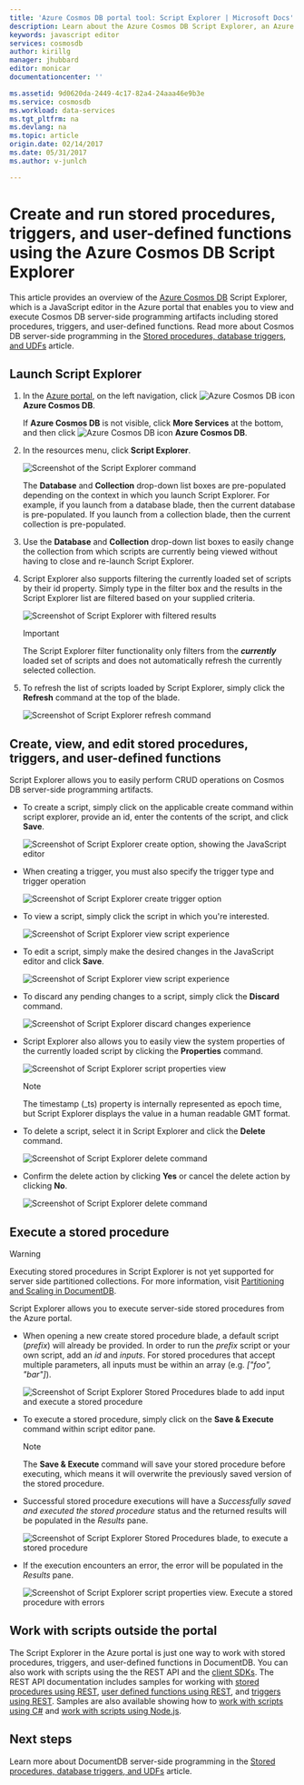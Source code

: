 ```yaml
---
title: 'Azure Cosmos DB portal tool: Script Explorer | Microsoft Docs'
description: Learn about the Azure Cosmos DB Script Explorer, an Azure Portal tool to manage Azure Cosmos DB server-side programming artifacts including JavaScript stored procedures, triggers, and user-defined functions.
keywords: javascript editor
services: cosmosdb
author: kirillg
manager: jhubbard
editor: monicar
documentationcenter: ''

ms.assetid: 9d0620da-2449-4c17-82a4-24aaa46e9b3e
ms.service: cosmosdb
ms.workload: data-services
ms.tgt_pltfrm: na
ms.devlang: na
ms.topic: article
origin.date: 02/14/2017
ms.date: 05/31/2017
ms.author: v-junlch

---
```

# Create and run stored procedures, triggers, and user-defined functions using the Azure Cosmos DB Script Explorer
This article provides an overview of the [Azure Cosmos DB](https://www.azure.cn/home/features/documentdb/) Script Explorer, which is a JavaScript editor in the Azure portal that enables you to view and execute Cosmos DB server-side programming artifacts including stored procedures, triggers, and user-defined functions. Read more about Cosmos DB server-side programming in the [Stored procedures, database triggers, and UDFs](documentdb-programming.md) article.

## Launch Script Explorer
1. In the [Azure portal](https://portal.azure.cn), on the left navigation, click ![Azure Cosmos DB icon](./media/documentdb-query-collections-query-explorer/nosql-documentdb-portal-icon.png) **Azure Cosmos DB**. 

    If **Azure Cosmos DB** is not visible, click **More Services** at the bottom, and then click ![Azure Cosmos DB icon](./media/documentdb-query-collections-query-explorer/nosql-documentdb-portal-icon.png) **Azure Cosmos DB**.
2. In the resources menu, click **Script Explorer**.
   
    ![Screenshot of the Script Explorer command](./media/documentdb-view-scripts/scriptexplorercommand.png)
   
    The **Database** and **Collection** drop-down list boxes are pre-populated depending on the context in which you launch Script Explorer.  For example, if you launch from a database blade, then the current database is pre-populated.  If you launch from a collection blade, then the current collection is pre-populated.
3. Use the **Database** and **Collection** drop-down list boxes to easily change the collection from which scripts are currently being viewed without having to close and re-launch Script Explorer.  
4. Script Explorer also supports filtering the currently loaded set of scripts by their id property.  Simply type in the filter box and the results in the Script Explorer list are filtered based on your supplied criteria.
   
    ![Screenshot of Script Explorer with filtered results](./media/documentdb-view-scripts/scriptexplorerfilterresults.png)

    > [!IMPORTANT] 
    > The Script Explorer filter functionality only filters from the ***currently*** loaded set of scripts and does not automatically refresh the currently selected collection.

5. To refresh the list of scripts loaded by Script Explorer, simply click the **Refresh** command at the top of the blade.
   
    ![Screenshot of Script Explorer refresh command](./media/documentdb-view-scripts/scriptexplorerrefresh.png)

## Create, view, and edit stored procedures, triggers, and user-defined functions
Script Explorer allows you to easily perform CRUD operations on Cosmos DB server-side programming artifacts.  

- To create a script, simply click on the applicable create command within script explorer, provide an id, enter the contents of the script, and click **Save**.
  
    ![Screenshot of Script Explorer create option, showing the JavaScript editor](./media/documentdb-view-scripts/scriptexplorercreatecommand.png)
- When creating a trigger, you must also specify the trigger type and trigger operation
  
    ![Screenshot of Script Explorer create trigger option](./media/documentdb-view-scripts/scriptexplorercreatetrigger.png)
- To view a script, simply click the script in which you're interested.
  
    ![Screenshot of Script Explorer view script experience](./media/documentdb-view-scripts/scriptexplorerviewscript.png)
- To edit a script, simply make the desired changes in the JavaScript editor and click **Save**.
  
    ![Screenshot of Script Explorer view script experience](./media/documentdb-view-scripts/scriptexplorereditscript.png)
- To discard any pending changes to a script, simply click the **Discard** command.
  
    ![Screenshot of Script Explorer discard changes experience](./media/documentdb-view-scripts/scriptexplorerdiscardchanges.png)
- Script Explorer also allows you to easily view the system properties of the currently loaded script by clicking the **Properties** command.
  
    ![Screenshot of Script Explorer script properties view](./media/documentdb-view-scripts/scriptproperties.png)
  
  > [!NOTE]
  > The timestamp (_ts) property is internally represented as epoch time, but Script Explorer displays the value in a human readable GMT format.
  > 
  > 
- To delete a script, select it in Script Explorer and click the **Delete** command.
  
    ![Screenshot of Script Explorer delete command](./media/documentdb-view-scripts/scriptexplorerdeletescript1.png)
- Confirm the delete action by clicking **Yes** or cancel the delete action by clicking **No**.
  
    ![Screenshot of Script Explorer delete command](./media/documentdb-view-scripts/scriptexplorerdeletescript2.png)

## Execute a stored procedure
> [!WARNING]
> Executing stored procedures in Script Explorer is not yet supported for server side partitioned collections. For more information, visit [Partitioning and Scaling in DocumentDB](documentdb-partition-data.md).
> 
> 

Script Explorer allows you to execute server-side stored procedures from the Azure portal.

- When opening a new create stored procedure blade, a default script (*prefix*) will already be provided. In order to run the *prefix* script or your own script, add an *id* and *inputs*. For stored procedures that accept multiple parameters, all inputs must be within an array (e.g. *["foo", "bar"]*).
  
    ![Screenshot of Script Explorer Stored Procedures blade to add input and execute a stored procedure](./media/documentdb-view-scripts/documentdb-execute-a-stored-procedure-input.png)
- To execute a stored procedure, simply click on the **Save & Execute** command within script editor pane.
  
  > [!NOTE]
  > The **Save & Execute** command will save your stored procedure before executing, which means it will overwrite the previously saved version of the stored procedure.
  > 
  > 
- Successful stored procedure executions will have a *Successfully saved and executed the stored procedure* status and the returned results will be populated in the *Results* pane.
  
    ![Screenshot of Script Explorer Stored Procedures blade, to execute a stored procedure](./media/documentdb-view-scripts/documentdb-execute-a-stored-procedure.png)
- If the execution encounters an error, the error will be populated in the *Results* pane.
  
    ![Screenshot of Script Explorer script properties view. Execute a stored procedure with errors](./media/documentdb-view-scripts/documentdb-execute-a-stored-procedure-error.png)

## Work with scripts outside the portal
The Script Explorer in the Azure portal is just one way to work with stored procedures, triggers, and user-defined functions in DocumentDB. You can also work with scripts using the the REST API and the [client SDKs](documentdb-sdk-dotnet.md). The REST API documentation includes samples for working with [stored procedures using REST](https://msdn.microsoft.com/library/azure/mt489092.aspx), [user defined functions using REST](https://msdn.microsoft.com/library/azure/dn781481.aspx), and [triggers using REST](https://msdn.microsoft.com/library/azure/mt489116.aspx). Samples are also available showing how to [work with scripts using C#](documentdb-dotnet-samples.md#server-side-programming-examples) and [work with scripts using Node.js](documentdb-nodejs-samples.md#server-side-programming-examples).

## Next steps
Learn more about DocumentDB server-side programming in the [Stored procedures, database triggers, and UDFs](documentdb-programming.md) article.




